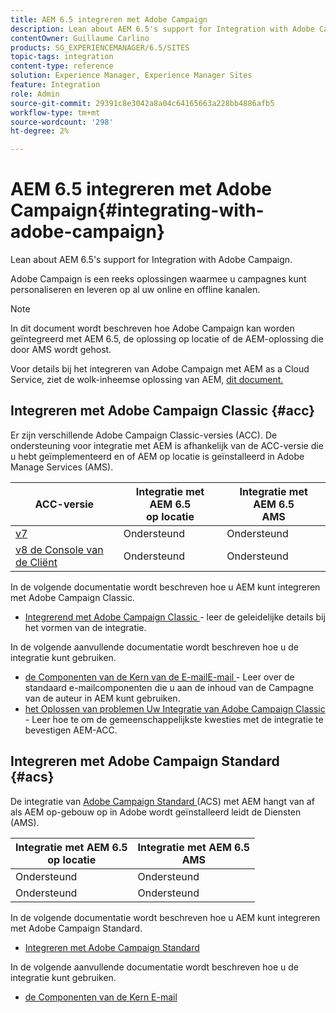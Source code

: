 ```yaml
---
title: AEM 6.5 integreren met Adobe Campaign
description: Lean about AEM 6.5's support for Integration with Adobe Campaign.
contentOwner: Guillaume Carlino
products: SG_EXPERIENCEMANAGER/6.5/SITES
topic-tags: integration
content-type: reference
solution: Experience Manager, Experience Manager Sites
feature: Integration
role: Admin
source-git-commit: 29391c8e3042a8a04c64165663a228bb4886afb5
workflow-type: tm+mt
source-wordcount: '298'
ht-degree: 2%

---
```



# AEM 6.5 integreren met Adobe Campaign{#integrating-with-adobe-campaign}

Lean about AEM 6.5&#39;s support for Integration with Adobe Campaign.

Adobe Campaign is een reeks oplossingen waarmee u campagnes kunt personaliseren en leveren op al uw online en offline kanalen.

>[!NOTE]
>
>In dit document wordt beschreven hoe Adobe Campaign kan worden geïntegreerd met AEM 6.5, de oplossing op locatie of de AEM-oplossing die door AMS wordt gehost.
>
>Voor details bij het integreren van Adobe Campaign met AEM as a Cloud Service, ziet de wolk-inheemse oplossing van AEM, [ dit document.](https://experienceleague.adobe.com/docs/experience-manager-cloud-service/content/sites/integrations/campaign.html)

## Integreren met Adobe Campaign Classic {#acc}

Er zijn verschillende Adobe Campaign Classic-versies (ACC). De ondersteuning voor integratie met AEM is afhankelijk van de ACC-versie die u hebt geïmplementeerd en of AEM op locatie is geïnstalleerd in Adobe Manage Services (AMS).

| ACC-versie | Integratie met AEM 6.5 <br> op locatie | Integratie met AEM 6.5 <br> AMS |
|---|---|---|
| [ v7 ](https://experienceleague.adobe.com/docs/campaign-classic.html) | Ondersteund | Ondersteund |
| [ v8 de Console van de Cliënt ](https://experienceleague.adobe.com/docs/campaign-v8.html) | Ondersteund | Ondersteund |

In de volgende documentatie wordt beschreven hoe u AEM kunt integreren met Adobe Campaign Classic.

* [ Integrerend met Adobe Campaign Classic ](/help/sites-administering/campaignonpremise.md) - leer de geleidelijke details bij het vormen van de integratie.

In de volgende aanvullende documentatie wordt beschreven hoe u de integratie kunt gebruiken.

* [ de Componenten van de Kern van de E-mailE-mail ](https://experienceleague.adobe.com/docs/experience-manager-core-components/using/email/introduction.html) - Leer over de standaard e-mailcomponenten die u aan de inhoud van de Campagne van de auteur in AEM kunt gebruiken.
* [ het Oplossen van problemen Uw Integratie van Adobe Campaign Classic ](/help/sites-administering/troubleshooting-campaignintegration.md) - Leer hoe te om de gemeenschappelijkste kwesties met de integratie te bevestigen AEM-ACC.

## Integreren met Adobe Campaign Standard {#acs}

De integratie van [ Adobe Campaign Standard ](https://experienceleague.adobe.com/docs/campaign-standard.html) (ACS) met AEM hangt van af als AEM op-gebouw op in Adobe wordt geïnstalleerd leidt de Diensten (AMS).

| Integratie met AEM 6.5 <br> op locatie | Integratie met AEM 6.5 <br> AMS |
|---|---|
| Ondersteund | Ondersteund |
| Ondersteund | Ondersteund |

In de volgende documentatie wordt beschreven hoe u AEM kunt integreren met Adobe Campaign Standard.

* [Integreren met Adobe Campaign Standard](/help/sites-administering/campaignstandard.md)

In de volgende aanvullende documentatie wordt beschreven hoe u de integratie kunt gebruiken.

* [ de Componenten van de Kern E-mail ](https://experienceleague.adobe.com/docs/experience-manager-core-components/using/email/introduction.html)

